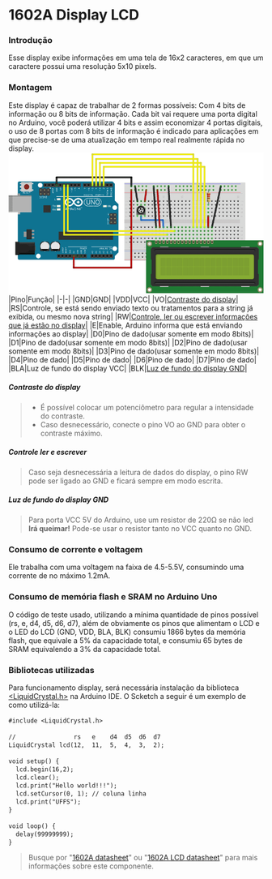 # 1602A Display LCD
### Introdução
Esse display exibe informações em uma tela de 16x2 caracteres, em que um caractere possui uma resolução 5x10 pixels.
### Montagem
Este display é capaz de trabalhar de 2 formas possíveis: Com 4 bits de informação ou 8 bits de informação. Cada bit vai requere uma porta digital no Arduino, você poderá utilizar 4 bits e assim economizar 4 portas digitais, o uso de 8 portas com 8 bits de informação é indicado para aplicações em que precise-se de uma atualização em tempo real realmente rápida no display.
![lcd](lcd.png)
|Pino|Função|
|-|-|
|GND|GND|
|VDD|VCC|
|VO|[Contraste do display](#Contraste-do-display)|
|RS|Controle, se está sendo enviado texto ou tratamentos para a string já exibida, ou mesmo nova string|
|RW|[Controle, ler ou escrever informações que já estão no display](#Controle-ler-e-escrever)|
|E|Enable, Arduino informa que está enviando informações ao display|
|D0|Pino de dado(usar somente em modo 8bits)|
|D1|Pino de dado(usar somente em modo 8bits)|
|D2|Pino de dado(usar somente em modo 8bits)|
|D3|Pino de dado(usar somente em modo 8bits)|
|D4|Pino de dado|
|D5|Pino de dado|
|D6|Pino de dado|
|D7|Pino de dado|
|BLA|Luz de fundo do display VCC|
|BLK|[Luz de fundo do display GND](#Luz-de-fundo-do-display-GND)|
#####  Contraste do display
> * É possível colocar um potenciômetro para regular a intensidade do contraste. 
> * Caso desnecessário, conecte o pino VO ao GND para obter o contraste máximo.
##### Controle ler e escrever
> Caso seja desnecessária a leitura de dados do display, o pino RW pode ser ligado ao GND e ficará sempre em modo escrita.
##### Luz de fundo do display GND
> Para porta VCC 5V do Arduino, use um resistor de 220Ω se não led **Irá queimar!**
> Pode-se usar o resistor tanto no VCC quanto no GND.

### Consumo de corrente e voltagem
Ele trabalha com uma voltagem na faixa de 4.5-5.5V, consumindo uma corrente de no máximo 1.2mA.
### Consumo de memória flash e SRAM no Arduino Uno
O código de teste usado, utilizando a mínima quantidade de pinos possível (rs, e, d4, d5, d6, d7), além de obviamente os pinos que alimentam o LCD e o LED do LCD (GND, VDD, BLA, BLK) consumiu 1866 bytes da memória flash, que equivale a 5% da capacidade total, e consumiu 65 bytes de SRAM equivalendo a 3% da capacidade total.
### Bibliotecas utilizadas
Para funcionamento display, será necessária instalação da biblioteca [<LiquidCrystal.h>](https://www.arduino.cc/reference/en/libraries/liquidcrystal/) na Arduino IDE. O Scketch a seguir é um exemplo de como utilizá-la:
```
#include <LiquidCrystal.h>

//                rs   e    d4  d5  d6  d7
LiquidCrystal lcd(12,  11,  5,  4,  3,  2);

void setup() {
  lcd.begin(16,2);
  lcd.clear();
  lcd.print("Hello world!!!");
  lcd.setCursor(0, 1); // coluna linha
  lcd.print("UFFS");
}

void loop() {
  delay(99999999);
}
```
> Busque por "[1602A datasheet](https://www.google.com/search?q=1602A+datasheet)" ou "[1602A LCD datasheet](https://www.google.com/search?q=1602A+LCD+datasheet)" para mais informações sobre este componente.
